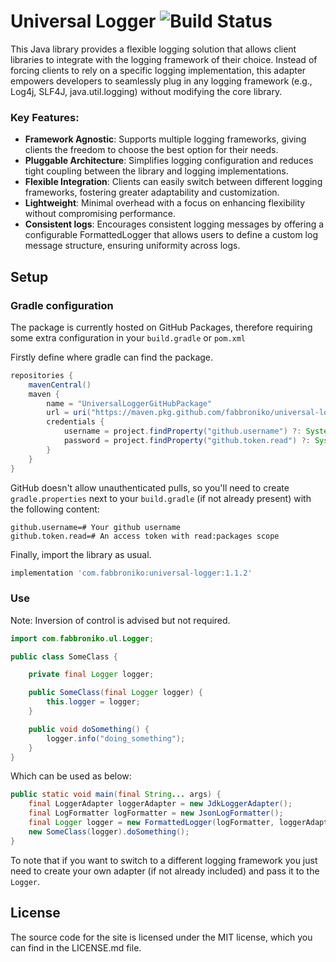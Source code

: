 # Universal Logger ![Build Status](https://github.com/fabbroniko/universal-logger/actions/workflows/build.yml/badge.svg?branch=master&event=push)

This Java library provides a flexible logging solution that allows client libraries to integrate with the logging framework of their choice. Instead of forcing clients to rely on a specific logging implementation, this adapter empowers developers to seamlessly plug in any logging framework (e.g., Log4j, SLF4J, java.util.logging) without modifying the core library.

### Key Features:

- **Framework Agnostic**: Supports multiple logging frameworks, giving clients the freedom to choose the best option for their needs.
- **Pluggable Architecture**: Simplifies logging configuration and reduces tight coupling between the library and logging implementations.
- **Flexible Integration**: Clients can easily switch between different logging frameworks, fostering greater adaptability and customization.
- **Lightweight**: Minimal overhead with a focus on enhancing flexibility without compromising performance.
- **Consistent logs**: Encourages consistent logging messages by offering a configurable FormattedLogger that allows users to define a custom log message structure, ensuring uniformity across logs.

## Setup

### Gradle configuration

The package is currently hosted on GitHub Packages, therefore requiring some extra configuration in your `build.gradle` or `pom.xml`

Firstly define where gradle can find the package.

```groovy
repositories {
    mavenCentral()
    maven {
        name = "UniversalLoggerGitHubPackage"
        url = uri("https://maven.pkg.github.com/fabbroniko/universal-logger")
        credentials {
            username = project.findProperty("github.username") ?: System.getenv("GITHUB_USERNAME")
            password = project.findProperty("github.token.read") ?: System.getenv("GITHUB_READ_TOKEN")
        }
    }
}
```

GitHub doesn't allow unauthenticated pulls, so you'll need to create `gradle.properties` next to your `build.gradle` (if not
already present) with the following content:

```properties
github.username=# Your github username
github.token.read=# An access token with read:packages scope
```

Finally, import the library as usual.

```groovy
implementation 'com.fabbroniko:universal-logger:1.1.2'
```

### Use

Note: Inversion of control is advised but not required.

```java
import com.fabbroniko.ul.Logger;

public class SomeClass {

    private final Logger logger;

    public SomeClass(final Logger logger) {
        this.logger = logger;
    }

    public void doSomething() {
        logger.info("doing_something");
    }
}
```

Which can be used as below:

```java
public static void main(final String... args) {
    final LoggerAdapter loggerAdapter = new JdkLoggerAdapter();
    final LogFormatter logFormatter = new JsonLogFormatter();
    final Logger logger = new FormattedLogger(logFormatter, loggerAdapter);
    new SomeClass(logger).doSomething();
}
```

To note that if you want to switch to a different logging framework you just need to create your own adapter (if not already included)
and pass it to the `Logger`.

## License

The source code for the site is licensed under the MIT license, which you can find in
the LICENSE.md file.